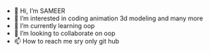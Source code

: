 - 👋 Hi, I’m SAMEER
- 👀 I’m interested in coding animation 3d modeling and many more
- 🌱 I’m currently learning oop
- 💞️ I’m looking to collaborate on oop
- 📫 How to reach me sry only git hub

<!---
SAMEER-Ad/SAMEER-Ad is a ✨ special ✨ repository because its `README.md` (this file) appears on your GitHub profile.
You can click the Preview link to take a look at your changes.
--->
